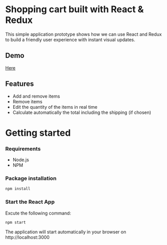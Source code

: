 # Shopping cart built with React & Redux

This simple application prototype shows how we can use React and Redux to build a friendly user experience with instant visual updates.

## Demo
[Here](https://ui-shoppingcart-react.herokuapp.com/)

## Features
* Add and remove items 
* Remove items
* Edit the quantity of the items in real time
* Calculate automatically the total including the shipping (if chosen)

# Getting started
### Requirements

* Node.js
* NPM

### Package installation
```bash
npm install
```
 ### Start the React App
 Excute the following command: 
```bash
npm start
```
The application will start automatically in your browser on http://localhost:3000
